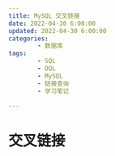 ```yaml
---
title: MySQL 交叉链接
date: 2022-04-30 6:00:00
updated: 2022-04-30 6:00:00
categories:
        - 数据库
tags:
        - SQL
        - DQL
        - MySQL
        - 链接查询
        - 学习笔记

---
```


# 交叉链接